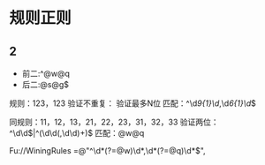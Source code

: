 # 规则正则

## 2

* 前二:^@w@q
* 后二:@s@g$

规则：123，123
验证不重复：
验证最多N位
匹配：^\d*9{1}\d*,\d*6{1}\d*$

同规则：11，12，13，21，22，23，31，32，33
验证两位：^\d\d$|^(\d\d(,\d\d)+)$
匹配：@w@q

Fu://WiningRules =@"^\d*(?=@w)\d*,\d*(?=@q)\d*$",
